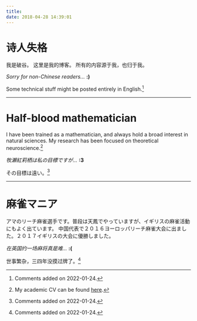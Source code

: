 ```yaml
---
title:
date: 2018-04-28 14:39:01
---
```

# 诗人失格
我是破谷。
这里是我的博客。
所有的内容源于我，也归于我。

*Sorry for non-Chinese readers...*  **:)**

Some technical stuff might be posted entirely in English.[^1]

***

# Half-blood mathematician
I have been trained as a mathematician, and always hold a broad interest in natural sciences.
My research has been focused on theoretical neuroscience.[^2]

*牧瀬紅莉栖は私の目標ですが...*  **:3**

その目標は遠い。[^1]

***

# 麻雀マニア
アマのリーチ麻雀選手です。普段は天鳳でやっていますが、イギリスの麻雀活動にもよく出ています。
中国代表で２０１６ヨーロッパリーチ麻雀大会に出ました。２０１７イギリスの大会に優勝しました。

*在英国约一场麻将真是难...*  **:(**

世事繁杂，三四年没摸过牌了。[^1]



[^1]: Comments added on 2022-01-24.
[^2]: My academic CV can be found [here](/about/academic_cv).